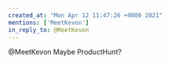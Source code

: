 ```yaml
---
created_at: "Mon Apr 12 11:47:26 +0000 2021"
mentions: ['MeetKevon']
in_reply_to: @MeetKevon
---
```


@MeetKevon Maybe ProductHunt?